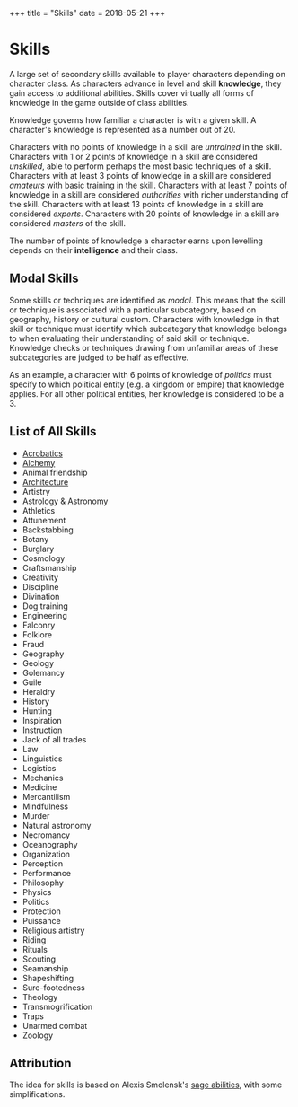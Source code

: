 +++
title = "Skills"
date = 2018-05-21
+++

# Skills

A large set of secondary skills available to player characters depending on character class.
As characters advance in level and skill **knowledge**, they gain access to additional abilities.
Skills cover virtually all forms of knowledge in the game outside of class abilities.

Knowledge governs how familiar a character is with a given skill.
A character's knowledge is represented as a number out of 20.

Characters with no points of knowledge in a skill are *untrained* in the skill.
Characters with 1 or 2 points of knowledge in a skill are considered *unskilled*, able to perform perhaps the most basic techniques of a skill.
Characters with at least 3 points of knowledge in a skill are considered *amateurs* with basic training in the skill.
Characters with at least 7 points of knowledge in a skill are considered *authorities* with richer understanding of the skill.
Characters with at least 13 points of knowledge in a skill are considered *experts*.
Characters with 20 points of knowledge in a skill are considered *masters* of the skill.

The number of points of knowledge a character earns upon levelling depends on their **intelligence** and their class.

## Modal Skills

Some skills or techniques are identified as *modal*.
This means that the skill or technique is associated with a particular subcategory, based on geography, history or cultural custom.
Characters with knowledge in that skill or technique must identify which subcategory that knowledge belongs to when evaluating their understanding of said skill or technique.
Knowledge checks or techniques drawing from unfamiliar areas of these subcategories are judged to be half as effective.

As an example, a character with 6 points of knowledge of *politics* must specify to which political entity (e.g. a kingdom or empire) that knowledge applies.
For all other political entities, her knowledge is considered to be a 3.

## List of All Skills

* [Acrobatics](./wiki/skills/acrobatics.md)
* [Alchemy](./wiki/skills/alchemy.md)
* Animal friendship
* [Architecture](./wiki/skills/architecture.md)
* Artistry
* Astrology & Astronomy
* Athletics
* Attunement
* Backstabbing
* Botany
* Burglary
* Cosmology
* Craftsmanship
* Creativity
* Discipline
* Divination
* Dog training
* Engineering
* Falconry
* Folklore
* Fraud
* Geography
* Geology
* Golemancy
* Guile
* Heraldry
* History
* Hunting
* Inspiration
* Instruction
* Jack of all trades
* Law
* Linguistics
* Logistics
* Mechanics
* Medicine
* Mercantilism
* Mindfulness
* Murder
* Natural astronomy
* Necromancy
* Oceanography
* Organization
* Perception
* Performance
* Philosophy
* Physics
* Politics
* Protection
* Puissance
* Religious artistry
* Riding
* Rituals
* Scouting
* Seamanship
* Shapeshifting
* Sure-footedness
* Theology
* Transmogrification
* Traps
* Unarmed combat
* Zoology

## Attribution

The idea for skills is based on Alexis Smolensk's [sage abilities](https://tao-dndwiki.blogspot.com/2018/02/sage-abilities.html), with some simplifications.
